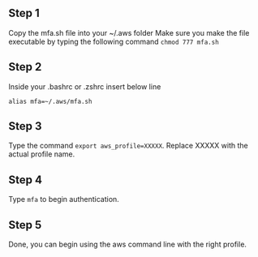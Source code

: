 ## Step 1
Copy the mfa.sh file into your ~/.aws folder
Make sure you make the file executable by typing the following command `chmod 777 mfa.sh` 

## Step 2
Inside your .bashrc or .zshrc insert below line
```
alias mfa=~/.aws/mfa.sh
```

## Step 3
Type the command `export aws_profile=XXXXX`. Replace XXXXX with the actual profile name.

## Step 4
Type `mfa` to begin authentication.

## Step 5
Done, you can begin using the aws command line with the right profile.
